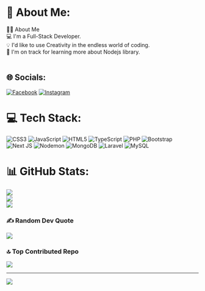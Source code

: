 # 💫 About Me:
👨‍💻  About Me<br>💻   I'm a Full-Stack Developer.<br>💡    I'd like to use Creativity in the endless world of coding.<br>🌱   I'm on track for learning more about Nodejs library.<br><br>


## 🌐 Socials:
[![Facebook](https://img.shields.io/badge/Facebook-%231877F2.svg?logo=Facebook&logoColor=white)](https://facebook.com/mohammed.fade.338) [![Instagram](https://img.shields.io/badge/Instagram-%23FF2D20.svg?logo=Instagram&logoColor=white)](https://instagram.com/mohammed20fadi)

# 💻 Tech Stack:
![CSS3](https://img.shields.io/badge/css3-%231572B6.svg?style=for-the-badge&logo=css3&logoColor=white) ![JavaScript](https://img.shields.io/badge/javascript-%23323330.svg?style=for-the-badge&logo=javascript&logoColor=%23F7DF1E) ![HTML5](https://img.shields.io/badge/html5-%23E34F26.svg?style=for-the-badge&logo=html5&logoColor=white) ![TypeScript](https://img.shields.io/badge/typescript-%23007ACC.svg?style=for-the-badge&logo=typescript&logoColor=white) ![PHP](https://img.shields.io/badge/php-%23777BB4.svg?style=for-the-badge&logo=php&logoColor=white) ![Bootstrap](https://img.shields.io/badge/bootstrap-%238511FA.svg?style=for-the-badge&logo=bootstrap&logoColor=white) ![Next JS](https://img.shields.io/badge/Next-black?style=for-the-badge&logo=next.js&logoColor=white) ![Nodemon](https://img.shields.io/badge/NODEMON-%23323330.svg?style=for-the-badge&logo=nodemon&logoColor=%BBDEAD) ![MongoDB](https://img.shields.io/badge/MongoDB-%234ea94b.svg?style=for-the-badge&logo=mongodb&logoColor=white) ![Laravel](https://img.shields.io/badge/laravel-%23FF2D20.svg?style=for-the-badge&logo=laravel&logoColor=white) ![MySQL](https://img.shields.io/badge/mysql-4479A1.svg?style=for-the-badge&logo=mysql&logoColor=white)
# 📊 GitHub Stats:
![](https://github-readme-stats.vercel.app/api?username=mohammedFade&theme=midnight-purple&hide_border=false&include_all_commits=true&count_private=true)<br/>
![](https://github-readme-streak-stats.herokuapp.com/?user=mohammedFade&theme=midnight-purple&hide_border=false)<br/>
![](https://github-readme-stats.vercel.app/api/top-langs/?username=mohammedFade&theme=midnight-purple&hide_border=false&include_all_commits=true&count_private=true&layout=compact)

### ✍️ Random Dev Quote
![](https://quotes-github-readme.vercel.app/api?type=horizontal&theme=tokyonight)

### 🔝 Top Contributed Repo
![](https://github-contributor-stats.vercel.app/api?username=mohammedFade&limit=5&theme=dark&combine_all_yearly_contributions=true)

---
[![](https://visitcount.itsvg.in/api?id=mohammedFade&icon=2&color=1)](https://visitcount.itsvg.in)

<!-- Proudly created with GPRM ( https://gprm.itsvg.in ) -->
